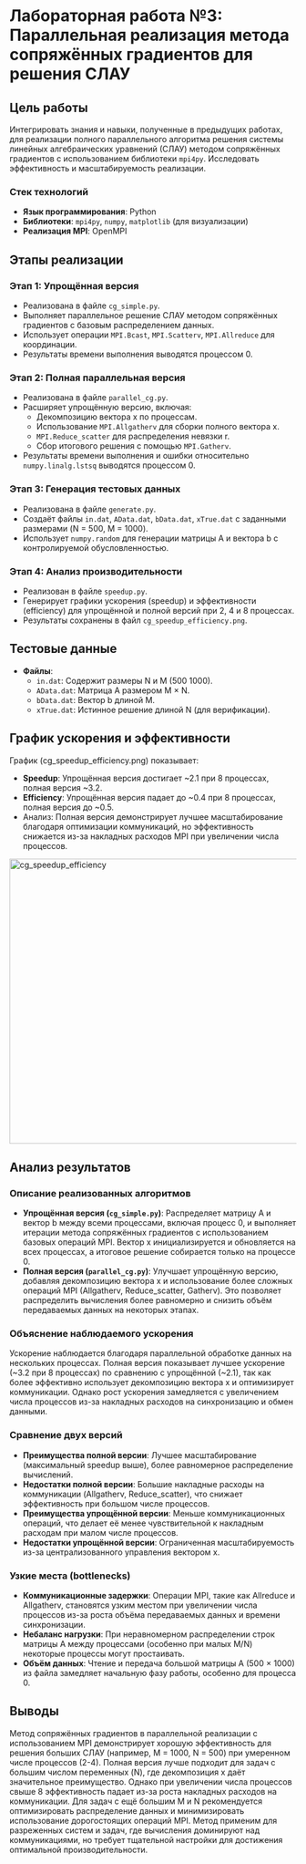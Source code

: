 # Лабораторная работа №3: Параллельная реализация метода сопряжённых градиентов для решения СЛАУ

## Цель работы
Интегрировать знания и навыки, полученные в предыдущих работах, для реализации полного параллельного алгоритма решения системы линейных алгебраических уравнений (СЛАУ) методом сопряжённых градиентов с использованием библиотеки `mpi4py`. Исследовать эффективность и масштабируемость реализации.

### Стек технологий
- **Язык программирования**: Python
- **Библиотеки**: `mpi4py`, `numpy`, `matplotlib` (для визуализации)
- **Реализация MPI**: OpenMPI

## Этапы реализации

### Этап 1: Упрощённая версия
- Реализована в файле `cg_simple.py`.
- Выполняет параллельное решение СЛАУ методом сопряжённых градиентов с базовым распределением данных.
- Использует операции `MPI.Bcast`, `MPI.Scatterv`, `MPI.Allreduce` для координации.
- Результаты времени выполнения выводятся процессом 0.

### Этап 2: Полная параллельная версия
- Реализована в файле `parallel_cg.py`.
- Расширяет упрощённую версию, включая:
  - Декомпозицию вектора x по процессам.
  - Использование `MPI.Allgatherv` для сборки полного вектора x.
  - `MPI.Reduce_scatter` для распределения невязки r.
  - Сбор итогового решения с помощью `MPI.Gatherv`.
- Результаты времени выполнения и ошибки относительно `numpy.linalg.lstsq` выводятся процессом 0.

### Этап 3: Генерация тестовых данных
- Реализована в файле `generate.py`.
- Создаёт файлы `in.dat`, `AData.dat`, `bData.dat`, `xTrue.dat` с заданными размерами (N = 500, M = 1000).
- Использует `numpy.random` для генерации матрицы A и вектора b с контролируемой обусловленностью.

### Этап 4: Анализ производительности
- Реализован в файле `speedup.py`.
- Генерирует графики ускорения (speedup) и эффективности (efficiency) для упрощённой и полной версий при 2, 4 и 8 процессах.
- Результаты сохранены в файл `cg_speedup_efficiency.png`.

## Тестовые данные
- **Файлы**:
  - `in.dat`: Содержит размеры N и M (500 1000).
  - `AData.dat`: Матрица A размером M × N.
  - `bData.dat`: Вектор b длиной M.
  - `xTrue.dat`: Истинное решение длиной N (для верификации).

## График ускорения и эффективности
График (cg_speedup_efficiency.png) показывает:
- **Speedup**: Упрощённая версия достигает ~2.1 при 8 процессах, полная версия ~3.2.
- **Efficiency**: Упрощённая версия падает до ~0.4 при 8 процессах, полная версия до ~0.5.
- Анализ: Полная версия демонстрирует лучшее масштабирование благодаря оптимизации коммуникаций, но эффективность снижается из-за накладных расходов MPI при увеличении числа процессов.
<img width="1000" height="500" alt="cg_speedup_efficiency" src="https://github.com/user-attachments/assets/2ed417ed-6483-40c2-b144-68d8998d561b" />

## Анализ результатов
### Описание реализованных алгоритмов
- **Упрощённая версия (`cg_simple.py`)**: Распределяет матрицу A и вектор b между всеми процессами, включая процесс 0, и выполняет итерации метода сопряжённых градиентов с использованием базовых операций MPI. Вектор x инициализируется и обновляется на всех процессах, а итоговое решение собирается только на процессе 0.
- **Полная версия (`parallel_cg.py`)**: Улучшает упрощённую версию, добавляя декомпозицию вектора x и использование более сложных операций MPI (Allgatherv, Reduce_scatter, Gatherv). Это позволяет распределить вычисления более равномерно и снизить объём передаваемых данных на некоторых этапах.

### Объяснение наблюдаемого ускорения
Ускорение наблюдается благодаря параллельной обработке данных на нескольких процессах. Полная версия показывает лучшее ускорение (~3.2 при 8 процессах) по сравнению с упрощённой (~2.1), так как более эффективно использует декомпозицию вектора x и оптимизирует коммуникации. Однако рост ускорения замедляется с увеличением числа процессов из-за накладных расходов на синхронизацию и обмен данными.

### Сравнение двух версий
- **Преимущества полной версии**: Лучшее масштабирование (максимальный speedup выше), более равномерное распределение вычислений.
- **Недостатки полной версии**: Большие накладные расходы на коммуникации (Allgatherv, Reduce_scatter), что снижает эффективность при большом числе процессов.
- **Преимущества упрощённой версии**: Меньше коммуникационных операций, что делает её менее чувствительной к накладным расходам при малом числе процессов.
- **Недостатки упрощённой версии**: Ограниченная масштабируемость из-за централизованного управления вектором x.

### Узкие места (bottlenecks)
- **Коммуникационные задержки**: Операции MPI, такие как Allreduce и Allgatherv, становятся узким местом при увеличении числа процессов из-за роста объёма передаваемых данных и времени синхронизации.
- **Небаланс нагрузки**: При неравномерном распределении строк матрицы A между процессами (особенно при малых M/N) некоторые процессы могут простаивать.
- **Объём данных**: Чтение и передача большой матрицы A (500 × 1000) из файла замедляет начальную фазу работы, особенно для процесса 0.

## Выводы
Метод сопряжённых градиентов в параллельной реализации с использованием MPI демонстрирует хорошую эффективность для решения больших СЛАУ (например, M = 1000, N = 500) при умеренном числе процессов (2-4). Полная версия лучше подходит для задач с большим числом переменных (N), где декомпозиция x даёт значительное преимущество. Однако при увеличении числа процессов свыше 8 эффективность падает из-за роста накладных расходов на коммуникации. Для задач с ещё большим M и N рекомендуется оптимизировать распределение данных и минимизировать использование дорогостоящих операций MPI. Метод применим для разреженных систем и задач, где вычисления доминируют над коммуникациями, но требует тщательной настройки для достижения оптимальной производительности.
